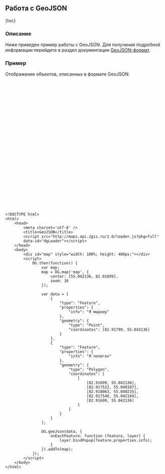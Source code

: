 ## Работа с GeoJSON

{toc}

### Описание

Ниже приведен пример работы с GeoJSON. Для получения подробной информации перейдите в раздел документации <a href="/doc/maps/2.0/manual/geojson">GeoJSON-формат</a>.

### Пример

Отображение объектов, описанных в формате GeoJSON:

<script src="http://maps.api.2gis.ru/2.0/loader.js?pkg=full" data-id="dgLoader"></script>
<div id="map" style="width: 100%; height: 400px;"></div>
<script>
    DG.then(function() {
        var map;
        map = DG.map('map', {
            center: [55.042136, 82.91699],
            zoom: 16
        });

        var data = [
            {
                "type": "Feature",
                "properties": {
                    "info": "Я маркер"
                },
                "geometry": {
                    "type": "Point",
                    "coordinates": [82.91799, 55.043136]
                }
            }, 
            {
                "type": "Feature",
                "properties": {
                    "info": "Я полигон"
                },
                "geometry": {
                    "type": "Polygon",
                    "coordinates": [
                        [
                            [82.91699, 55.042136], 
                            [82.917522, 55.040187], 
                            [82.918063, 55.040235], 
                            [82.917540, 55.042184], 
                            [82.91699, 55.042136]
                        ]
                    ]
                }
            }
        ];

        DG.geoJson(data, {
            onEachFeature: function (feature, layer) {
                layer.bindPopup(feature.properties.info);
            }
        }).addTo(map);         
    });
</script>

    <!DOCTYPE html>
    <html>
        <head>
            <meta charset='utf-8' />
            <title>GeoJSON</title>
            <script src="http://maps.api.2gis.ru/2.0/loader.js?pkg=full"
            data-id="dgLoader"></script>
        </head>
        <body>
            <div id="map" style="width: 100%; height: 400px;"></div>
            <script>
                DG.then(function() {
                    var map;
                    map = DG.map('map', {
                        center: [55.042136, 82.91699],
                        zoom: 16
                    });

                    var data = [
                        {
                            "type": "Feature",
                            "properties": {
                                "info": "Я маркер"
                            },
                            "geometry": {
                                "type": "Point",
                                "coordinates": [82.91799, 55.043136]
                            }
                        }, 
                        {
                            "type": "Feature",
                            "properties": {
                                "info": "Я полигон"
                            },
                            "geometry": {
                                "type": "Polygon",
                                "coordinates": [
                                    [
                                        [82.91699, 55.042136], 
                                        [82.917522, 55.040187], 
                                        [82.918063, 55.040235], 
                                        [82.917540, 55.042184], 
                                        [82.91699, 55.042136]
                                    ]
                                ]
                            }
                        }
                    ];

                    DG.geoJson(data, {
                        onEachFeature: function (feature, layer) {
                            layer.bindPopup(feature.properties.info);
                        }
                    }).addTo(map);         
                });
            </script>
        </body>
    </html>